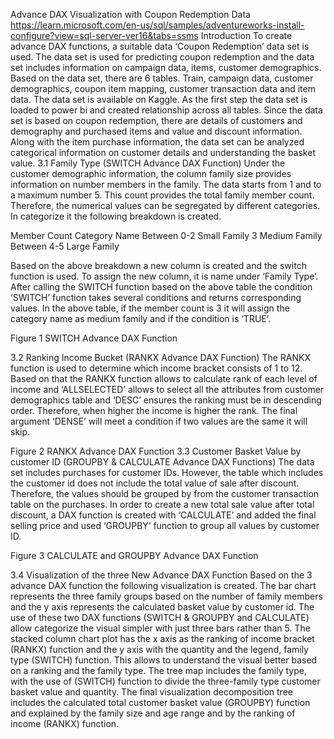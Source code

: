 Advance DAX Visualization with Coupon Redemption Data https://learn.microsoft.com/en-us/sql/samples/adventureworks-install-configure?view=sql-server-ver16&tabs=ssms
Introduction
To create advance DAX functions, a suitable data ‘Coupon Redemption’ data set is used. The data set is used for predicting coupon redemption and the data set includes information on campaign data, items, customer demographics. 
Based on the data set, there are 6 tables. Train, campaign data, customer demographics, coupon item mapping, customer transaction data and item data. The data set is available on Kaggle. 
As the first step the data set is loaded to power bi and created relationship across all tables.
Since the data set is based on coupon redemption, there are details of customers and demography and purchased items and value and discount information. Along with the item purchase information, the data set can be analyzed categorical information on customer details and understanding the basket value. 
3.1 Family Type (SWITCH Advance DAX Function)
Under the customer demographic information, the column family size provides information on number members in the family. The data starts from 1 and to a maximum number 5. This count provides the total family member count. Therefore, the numerical values can be segregated by different categories. In categorize it the following breakdown is created.



Member Count	Category Name
Between 0-2	Small Family
3	Medium Family
Between 4-5	Large Family

Based on the above breakdown a new column is created and the switch function is used. To assign the new column, it is name under ‘Family Type’. After calling the SWITCH function based on the above table the condition ‘SWITCH’ function takes several conditions and returns corresponding values. In the above table, if the member count is 3 it will assign the category name as medium family and if the condition is ‘TRUE’.
 
Figure 1 SWITCH Advance DAX Function

3.2 Ranking Income Bucket (RANKX Advance DAX Function)
The RANKX function is used to determine which income bracket consists of 1 to 12. Based on that the RANKX function allows to calculate rank of each level of income and ‘ALLSELECTED’ allows to select all the attributes from customer demographics table and ‘DESC’ ensures the ranking must be in descending order. Therefore, when higher the income is higher the rank. The final argument ‘DENSE’ will meet a condition if two values are the same it will skip. 

 
Figure 2 RANKX Advance DAX Function
3.3 Customer Basket Value by customer ID (GROUPBY & CALCULATE Advance DAX Functions)
The data set includes purchases for customer IDs. However, the table which includes the customer id does not include the total value of sale after discount. Therefore, the values should be grouped by from the customer transaction table on the purchases. In order to create a new total sale value after total discount, a DAX function is created with ‘CALCULATE’ and added the final selling price and used ‘GROUPBY’ function to group all values by customer ID.
 
Figure 3 CALCULATE and GROUPBY Advance DAX Function

3.4 Visualization of the three New Advance DAX Function
Based on the 3 advance DAX function the following visualization is created. The bar chart represents the three family groups based on the number of family members and the y axis represents the calculated basket value by customer id. The use of these two DAX functions (SWITCH & GROUPBY and CALCULATE) allow categorize the visual simpler with just three bars rather than 5.
The stacked column chart plot has the x axis as the ranking of income bracket (RANKX) function and the y axis with the quantity and the legend, family type (SWITCH) function. This allows to understand the visual better based on a ranking and the family type. 
The tree map includes the family type, with the use of (SWITCH) function to divide the three-family type customer basket value and quantity. 
The final visualization decomposition tree includes the calculated total customer basket value (GROUPBY) function and explained by the family size and age range and by the ranking of income (RANKX) function. 
